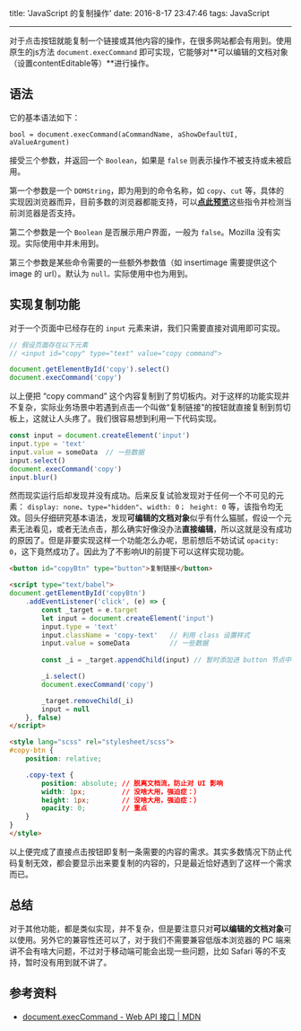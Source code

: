 title: 'JavaScript 的复制操作'
date: 2016-8-17 23:47:46 
tags: JavaScript

---

对于点击按钮就能复制一个链接或其他内容的操作，在很多网站都会有用到。使用原生的js方法 `document.execCommand` 即可实现，它能够对**可以编辑的文档对象（设置contentEditable等）**进行操作。

## 语法

它的基本语法如下：

```javascipt
bool = document.execCommand(aCommandName, aShowDefaultUI, aValueArgument)
```

<!-- more -->

接受三个参数，并返回一个 `Boolean`，如果是 `false` 则表示操作不被支持或未被启用。

第一个参数是一个 `DOMString`，即为用到的命令名称，如 `copy`、`cut` 等，具体的实现因浏览器而异，目前多数的浏览器都能支持，可以[**点此预览**](http://codepen.io/netsi1964/full/QbLLGW/)这些指令并检测当前浏览器是否支持。

第二个参数是一个 `Boolean` 是否展示用户界面，一般为 `false`。Mozilla 没有实现。实际使用中并未用到。

第三个参数是某些命令需要的一些额外参数值（如 insertimage 需要提供这个 image 的 url）。默认为 `null。`实际使用中也为用到。



## 实现复制功能

对于一个页面中已经存在的 `input` 元素来讲，我们只需要直接对调用即可实现。

```javascript
// 假设页面存在以下元素
// <input id="copy" type="text" value="copy command">

document.getElementById('copy').select()
document.execCommand('copy')
```

以上便把 “copy command” 这个内容复制到了剪切板内。对于这样的功能实现并不复杂，实际业务场景中若遇到点击一个叫做“复制链接”的按钮就直接复制到剪切板上，这就让人头疼了。我们很容易想到利用一下代码实现。

```javascript
const input = document.createElement('input')
input.type = 'text'
input.value = someData	// 一些数据
input.select()
document.execCommand('copy')
input.blur()
```

然而现实运行后却发现并没有成功。后来反复试验发现对于任何一个不可见的元素： `display: none`、`type="hidden"`、`width: 0； height: 0` 等，该指令均无效。回头仔细研究基本语法，发现**可编辑的文档对象**似乎有什么猫腻，假设一个元素无法看见，或者无法点击，那么确实好像没办法**直接编辑**，所以这就是没有成功的原因了。但是非要实现这样一个功能怎么办呢，思前想后不妨试试 `opacity: 0`，这下竟然成功了。因此为了不影响UI的前提下可以这样实现功能。

```HTML
<button id="copyBtn" type="button">复制链接</button>

<script type="text/babel">
document.getElementById('copyBtn')
    .addEventListener('click', (e) => {
        const _target = e.target
        let input = document.createElement('input')
        input.type = 'text'
        input.className = 'copy-text'   // 利用 class 设置样式
        input.value = someData          // 一些数据
        
        const _i = _target.appendChild(input) // 暂时添加进 button 节点中了，也可以放在其他地方

        _i.select()
        document.execCommand('copy')

        _target.removeChild(_i)
        input = null
    }, false)
</script>

<style lang="scss" rel="stylesheet/scss">
#copy-btn {
    position: relative;

    .copy-text {
        position: absolute; // 脱离文档流，防止对 UI 影响
        width: 1px;         // 没啥大用，强迫症：）
        height: 1px;        // 没啥大用，强迫症：）
        opacity: 0;         // 重点
    }
}
</style>
```

以上便完成了直接点击按钮即复制一条需要的内容的需求。其实多数情况下防止代码复制无效，都会要显示出来要复制的内容的，只是最近恰好遇到了这样一个需求而已。

## 总结

对于其他功能，都是类似实现，并不复杂，但是要注意只对**可以编辑的文档对象**可以使用。另外它的兼容性还可以了，对于我们不需要兼容低版本浏览器的 PC 端来讲不会有啥大问题，不过对于移动端可能会出现一些问题，比如 Safari 等的不支持，暂时没有用到就不讲了。

## 参考资料

* [document.execCommand - Web API 接口 | MDN](https://developer.mozilla.org/zh-CN/docs/Web/API/Document/execCommand#例子)
